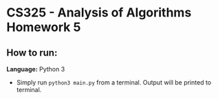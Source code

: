 # CS325 - Analysis of Algorithms Homework 5
## How to run:
**Language:** Python 3  
* Simply run ```python3 main.py``` from a terminal. Output will be printed to terminal.

